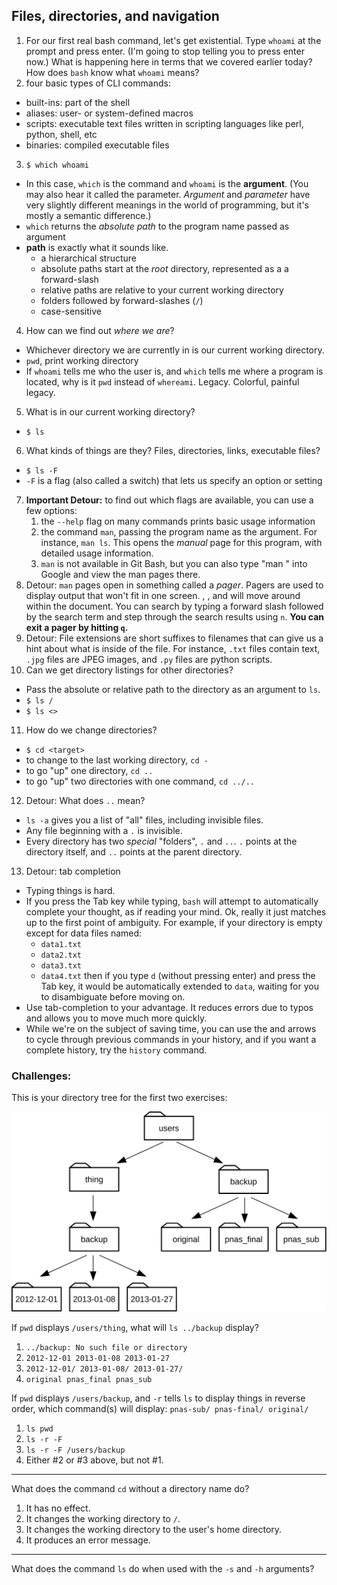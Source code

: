 ## Files, directories, and navigation
1. For our first real bash command, let's get existential.  Type `whoami` at the prompt and press enter.  (I'm going to stop telling you to press enter now.)  What is happening here in terms that we covered earlier today?  How does `bash` know what `whoami` means?
2. four basic types of CLI commands:
  - built-ins: part of the shell
  - aliases: user- or system-defined macros
  - scripts: executable text files written in scripting languages like perl, python, shell, etc
  - binaries: compiled executable files
3. `$ which whoami`
  - In this case, `which` is the command and `whoami` is the **argument**.  (You  may also hear it called the parameter.  _Argument_ and _parameter_ have very slightly different meanings in the world of programming, but it's mostly a semantic difference.)
  - `which` returns the _absolute path_ to the program name passed as argument
  - **path** is exactly what it sounds like.
      + a hierarchical structure
      + absolute paths start at the _root_ directory, represented as a a forward-slash
      + relative paths are relative to your current working directory
      + folders followed by forward-slashes (`/`)
      + case-sensitive
4. How can we find out _where we are_?
  - Whichever directory we are currently in is our current working directory.
  - `pwd`, print working directory
  - If `whoami` tells me who the user is, and `which` tells me where a program is located, why is it `pwd` instead of `whereami`.  Legacy.  Colorful, painful legacy.
5. What is in our current working directory?
  - `$ ls`
6. What kinds of things are they?  Files, directories, links, executable files?
  - `$ ls -F`
  - `-F` is a flag (also called a switch) that lets us specify an option or setting
7. **Important Detour:** to find out which flags are available, you can use a few options:  
    1. the `--help` flag on many commands prints basic usage information
    2. the command `man`, passing the program name as the argument.  For instance, `man ls`.  This opens the _manual_ page for this program, with detailed usage information.
    3. `man` is not available in Git Bash, but you can also type "man <parameter>" into Google and view the man pages there.
8. Detour: `man` pages open in something called a _pager_.  Pagers are used to display output that won't fit in one screen.  <UP>, <DOWN>, and <SPACE> will move around within the document.  You can search by typing a forward slash followed by the search term and step through the search results using `n`.  **You can exit a pager by hitting `q`.**
9. Detour: File extensions are short suffixes to filenames that can give us a hint about what is inside of the file.  For instance, `.txt` files contain text, `.jpg` files are JPEG images, and `.py` files are python scripts.
10. Can we get directory listings for other directories?
  - Pass the absolute or relative path to the directory as an argument to `ls`.
  - `$ ls /`
  - `$ ls <>`
11. How do we change directories?
  - `$ cd <target>`
  - to change to the last working directory, `cd -`
  - to go "up" one directory, `cd ..`
  - to go "up" two directories with one command, `cd ../..`
12. Detour: What does `..` mean?
  - `ls -a` gives you a list of "all" files, including invisible files.
  - Any file beginning with a `.` is invisible.
  - Every directory has two _special_ "folders", `.` and `..`. `.` points at the directory itself, and `..` points at the parent directory.
13. Detour: tab completion
  - Typing things is hard.
  - If you press the Tab key while typing, `bash` will attempt to automatically complete your thought, as if reading your mind.  Ok, really it just matches up to the first point of ambiguity.  For example, if your directory is empty except for data files named:
    + `data1.txt`
    + `data2.txt`
    + `data3.txt`
    + `data4.txt`
  then if you type `d` (without pressing enter) and press the Tab key, it would be automatically extended to `data`, waiting for you to disambiguate before moving on.
  - Use tab-completion to your advantage.  It reduces errors due to typos and allows you to move much more quickly.
  - While we're on the subject of saving time, you can use the <UP> and <DOWN> arrows to cycle through previous commands in your history, and if you want a complete history, try the `history` command.


### Challenges:
This is your directory tree for the first two exercises:

![Directory Tree](filesystem-challenge.svg)

If `pwd` displays `/users/thing`, what will `ls ../backup` display?

1. `../backup: No such file or directory`
2. `2012-12-01 2013-01-08 2013-01-27`
3. `2012-12-01/ 2013-01-08/ 2013-01-27/`
4. `original pnas_final pnas_sub`

If `pwd` displays `/users/backup`, and `-r` tells `ls` to display things in reverse order, which command(s) will display: `pnas-sub/ pnas-final/ original/`

1. `ls pwd`
2. `ls -r -F`
3. `ls -r -F /users/backup`
4. Either #2 or #3 above, but not #1.

---
What does the command `cd` without a directory name do?

1. It has no effect.
2. It changes the working directory to `/`.
3. It changes the working directory to the user's home directory.
4. It produces an error message.

---
What does the command `ls` do when used with the `-s` and `-h` arguments?